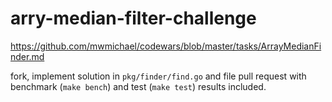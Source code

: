 arry-median-filter-challenge
============================

https://github.com/mwmichael/codewars/blob/master/tasks/ArrayMedianFinder.md

fork, implement solution in `pkg/finder/find.go` and file pull request with
benchmark (`make bench`) and test (`make test`) results included.
